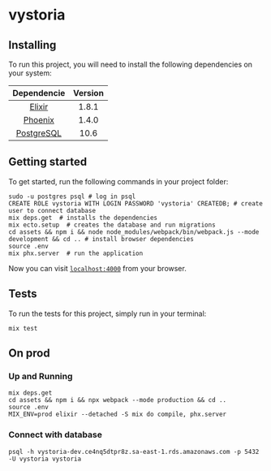 # vystoria

## Installing

To run this project, you will need to install the following dependencies on your system:

| Dependencie |Version       |
| :---------: | :---------:  |
| [Elixir](https://elixir-lang.org/install.html)| 1.8.1 |
| [Phoenix](https://hexdocs.pm/phoenix/installation.html)| 1.4.0 |
| [PostgreSQL](https://www.postgresql.org/download/macosx/)| 10.6 |

## Getting started

To get started, run the following commands in your project folder:

```shell
sudo -u postgres psql # log in psql
CREATE ROLE vystoria WITH LOGIN PASSWORD 'vystoria' CREATEDB; # create user to connect database
mix deps.get  # installs the dependencies
mix ecto.setup  # creates the database and run migrations
cd assets && npm i && node node_modules/webpack/bin/webpack.js --mode development && cd .. # install browser dependencies
source .env
mix phx.server  # run the application
```

Now you can visit [`localhost:4000`](http://localhost:4000) from your browser.

## Tests

To run the tests for this project, simply run in your terminal:

```shell
mix test
```

## On prod

### Up and Running

```shell
mix deps.get
cd assets && npm i && npx webpack --mode production && cd ..
source .env
MIX_ENV=prod elixir --detached -S mix do compile, phx.server
```

### Connect with database

```shell
psql -h vystoria-dev.ce4nq5dtpr8z.sa-east-1.rds.amazonaws.com -p 5432 -U vystoria vystoria
```